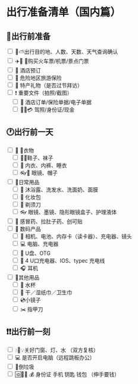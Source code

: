 # 出行准备清单（国内篇）

## 🚨出行前准备
<form>
<input type="checkbox" /> 👬⛅出行目的地、人数、天数、天气查询确认<br>
<input type="checkbox" /> ✈️🚝 🎫购买火车票/机票/景点门票<br>
<input type="checkbox" /> 🏬 酒店预订<br>
<input type="checkbox" /> 📑 危险地区旅游保险<br>
<input type="checkbox" /> 🎁 特产礼物（是否过节拜访）<br>
<input type="checkbox" /> ❗️ 重要文件（拍照/截图）<br>
　<input type="checkbox" /> 📃 酒店订单/保险单据/电子单据<br>
　<input type="checkbox" /> 🚗🆔💳 驾照/身份证/现金<br>


## 🕐出行前一天

<input type="checkbox" /> 👗 👔衣物<br>
　<input type="checkbox" /> 👟👣鞋子、袜子<br>
　<input type="checkbox" /> 👙 内衣、内裤、睡衣<br>
　<input type="checkbox" /> 👓👒 眼镜、帽子<br>
<input type="checkbox" /> 🛁日常用品<br>
　<input type="checkbox" /> 🚿 沐浴露、洗发水、洗面奶、面膜<br>
　<input type="checkbox" /> 💄 化妆包<br>
　<input type="checkbox" /> 🔪 剃须刀<br>
　<input type="checkbox" /> 👓 眼镜、墨镜、隐形眼镜盒子、护理液体<br>
<input type="checkbox" /> 💊 感冒药、拉肚子药、创可贴<br>
<input type="checkbox" /> 👾 数码产品<br>
　<input type="checkbox" /> 📸 相机、电池、内存卡（读卡器）、充电器、镜头<br>
　<input type="checkbox" /> 💻 电脑、充电器<br>
　<input type="checkbox" /> 💾 U盘、OTG<br>
　<input type="checkbox" /> 📲 4 U口充电器、IOS、typec 充电线<br>
　<input type="checkbox" /> 🎧 耳机<br>
<input type="checkbox" /> 🌌其他用品<br>
　<input type="checkbox" /> 🍼 水杯<br>
　<input type="checkbox" /> 🚽 干／湿纸巾／卫生巾<br>
　<input type="checkbox" /> 💿小镜子<br>
　<input type="checkbox" /> ✂️ 指甲刀<br>

## ❗️❗️出行前一刻

<input type="checkbox" /> 💧🔌💡关好门窗、灯、水 （双方复核）<br>
<input type="checkbox" /> 💻 是否开启电脑（远程跳板办公）<br>
<input type="checkbox" /> 🚮倒垃圾<br>
<input type="checkbox" /> 🆔📱🔑 💰 身份证 手机 钥匙 钱包 （伸手要钱）<br>

</form>